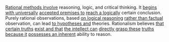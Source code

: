 
[Rational methods involve](2/2/3/3/2/.Rational%20Methods) reasoning, logic, and critical thinking. It [begins with universally](1/2/1/1/3/_All-encompassing) [accepted premises to](2/2/3/2/2/3/.Models%20of%20Justification%20) [reach a logically](3/3/1/3/1/1/2/.Logical%20Analysis) certain conclusion. Purely rational observations, based [on logical reasoning](2/2/3/3/2/2/.Logic) [rather than factual](2/1/3/2/2/2/1/.Fact) observation, can lead [to hypotheses and](3/2/1/1/1/1/.Hypothesis) theories. Rationalism believes [that certain truths](2/2/3/3/3/1/.Belief) [exist and that](2/2/3/2/3/1/.Reality%20and%20Existence) [the intellect can](2/3/1/_Abundance%20of%20Knowledge) [directly grasp these](3/1/1/3/1/2/.Manipulation%20Robots) [truths because it](3/2/2/1/1/2/1/3/2/_Truth-Process) [possesses an inherent](1/1/_Intrinsic-Extrinsic) ability to reason.

